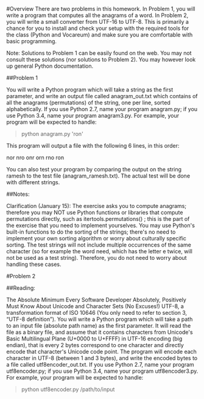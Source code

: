 #Overview
There are two problems in this homework. In Problem 1, you will write a program that computes all the anagrams of a word. In Problem 2, you will write a small converter from UTF-16 to UTF-8. This is primarily a chance for you to install and check your setup with the required tools for the class (Python and Vocareum) and make sure you are comfortable with basic programming.

Note: Solutions to Problem 1 can be easily found on the web. You may not consult these solutions (nor solutions to Problem 2). You may however look up general Python documentation.

##Problem 1

You will write a Python program which will take a string as the first parameter, and write an output file called anagram_out.txt which contains of all the anagrams (permutations) of the string, one per line, sorted alphabetically. If you use Python 2.7, name your program anagram.py; if you use Python 3.4, name your program anagram3.py. For example, your program will be expected to handle:

> python anagram.py 'ron'

This program will output a file with the following 6 lines, in this order:

nor
nro
onr
orn
rno
ron

You can also test your program by comparing the output on the string ramesh to the test file (anagram_ramesh.txt). The actual test will be done with different strings.

##Notes:

Clarification (January 15): The exercise asks you to compute anagrams; therefore you may NOT use Python functions or libraries that compute permutations directly, such as itertools.permutations() ; this is the part of the exercise that you need to implement yourselves.
You may use Python's built-in functions to do the sorting of the strings; there's no need to implement your own sorting algorithm or worry about culturally specific sorting.
The test strings will not include multiple occurrences of the same character (so for example the word need, which has the letter e twice, will not be used as a test string). Therefore, you do not need to worry about handling these cases.

#Problem 2

##Reading:

The Absolute Minimum Every Software Developer Absolutely, Positively Must Know About Unicode and Character Sets (No Excuses!)
UTF-8, a transformation format of ISO 10646 (You only need to refer to section 3, “UTF-8 definition”).
You will write a Python program which will take a path to an input file (absolute path name) as the first parameter. It will read the file as a binary file, and assume that it contains characters from Unicode's Basic Multilingual Plane (U+0000 to U+FFFF) in UTF-16 encoding (big endian), that is every 2 bytes correspond to one character and directly encode that character's Unicode code point. The program will encode each character in UTF-8 (between 1 and 3 bytes), and write the encoded bytes to a file called utf8encoder_out.txt. If you use Python 2.7, name your program utf8encoder.py; if you use Python 3.4, name your program utf8encoder3.py. For example, your program will be expected to handle:

> python utf8encoder.py /path/to/input
